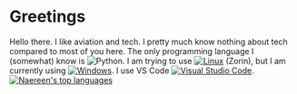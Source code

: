 # Greetings
Hello there. I like aviation and tech. I pretty much know nothing about tech compared to most of you here. The only programming language I (somewhat) know is ![Python](https://img.shields.io/badge/python-3670A0?style=for-the-badge&logo=python&logoColor=ffdd54). I am trying to use [![Linux](https://svgshare.com/i/Zhy.svg)](https://svgshare.com/i/Zhy.svg) (Zorin), but I am currently using [![Windows](https://svgshare.com/i/ZhY.svg)](https://svgshare.com/i/ZhY.svg). I use VS Code [![Visual Studio Code](https://img.shields.io/badge/--007ACC?logo=visual%20studio%20code&logoColor=ffffff)](https://code.visualstudio.com/).
[![Naereen's top languages](https://github-readme-stats.vercel.app/api/top-langs/?username=Naereen&theme=blue-green)](https://github.com/anuraghazra/github-readme-stats)

